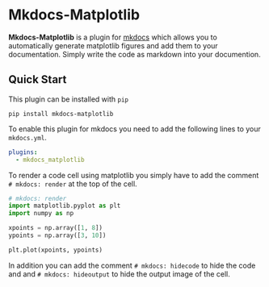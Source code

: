 # Mkdocs-Matplotlib

**Mkdocs-Matplotlib** is a plugin for [mkdocs](https://www.mkdocs.org/) which allows you to automatically generate matplotlib figures and add them to your documentation.
Simply write the code as markdown into your documention.

## Quick Start

This plugin can be installed with `pip`

```shell
pip install mkdocs-matplotlib
```
To enable this plugin for mkdocs you need to add the following lines to your `mkdocs.yml`.

```yaml
plugins:
  - mkdocs_matplotlib
```

To render a code cell using matplotlib you simply have to add the comment `# mkdocs: render` at the top of the cell.

```python
# mkdocs: render
import matplotlib.pyplot as plt
import numpy as np

xpoints = np.array([1, 8])
ypoints = np.array([3, 10])

plt.plot(xpoints, ypoints)
```

In addition you can add the comment `# mkdocs: hidecode` to hide  the code and and `# mkdocs: hideoutput` to hide the output image of the cell.
